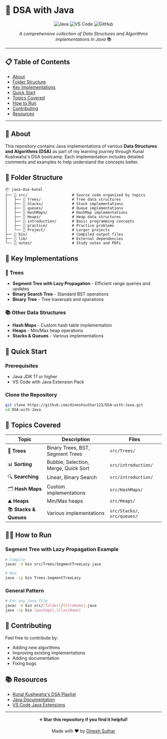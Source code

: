 
# 🚀 DSA with Java

<div align="center">

![Java](https://img.shields.io/badge/Java-ED8B00?style=for-the-badge&logo=java&logoColor=white)
![VS Code](https://img.shields.io/badge/VS%20Code-0078d4.svg?style=for-the-badge&logo=visual-studio-code&logoColor=white)
![GitHub](https://img.shields.io/badge/GitHub-100000?style=for-the-badge&logo=github&logoColor=white)

*A comprehensive collection of Data Structures and Algorithms implementations in Java* 📚

</div>

---

## 📋 Table of Contents

- [About](#-about)
- [Folder Structure](#-folder-structure)
- [Key Implementations](#-key-implementations)
- [Quick Start](#-quick-start)
- [Topics Covered](#-topics-covered)
- [How to Run](#-how-to-run)
- [Contributing](#-contributing)
- [Resources](#-resources)

---

## 🎯 About

This repository contains Java implementations of various **Data Structures and Algorithms (DSA)** as part of my learning journey through Kunal Kushwaha's DSA bootcamp. Each implementation includes detailed comments and examples to help understand the concepts better.

## 📁 Folder Structure

```
📦 java-dsa-kunal
├── 📂 src/                    # Source code organized by topics
│   ├── 📂 Trees/              # Tree data structures
│   ├── 📂 Stacks/             # Stack implementations
│   ├── 📂 queues/             # Queue implementations
│   ├── 📂 HashMaps/           # HashMap implementations
│   ├── 📂 Heaps/              # Heap data structures
│   ├── 📂 introduction/       # Basic programming concepts
│   ├── 📂 practice/           # Practice problems
│   └── 📂 Project/            # Larger projects
├── 📂 bin/                    # Compiled output files
├── 📂 lib/                    # External dependencies
└── 📂 notes/                  # Study notes and PDFs
```

## 🌟 Key Implementations

### 🌳 Trees
- **Segment Tree with Lazy Propagation** - Efficient range queries and updates
- **Binary Search Tree** - Standard BST operations
- **Binary Tree** - Tree traversals and operations

### 📚 Other Data Structures
- **Hash Maps** - Custom hash table implementation
- **Heaps** - Min/Max heap operations
- **Stacks & Queues** - Various implementations

## 🚀 Quick Start

### Prerequisites
- Java JDK 17 or higher
- VS Code with Java Extension Pack

### Clone the Repository
```bash
git clone https://github.com/dineshsuthar123/DSA-with-Java.git
cd DSA-with-Java
```

## 📖 Topics Covered

| Topic | Description | Files |
|-------|-------------|-------|
| 🌳 **Trees** | Binary Trees, BST, Segment Trees | `src/Trees/` |
| 📊 **Sorting** | Bubble, Selection, Merge, Quick Sort | `src/introduction/` |
| 🔍 **Searching** | Linear, Binary Search | `src/introduction/` |
| 🗂️ **Hash Maps** | Custom implementations | `src/HashMaps/` |
| ⛰️ **Heaps** | Min/Max heaps | `src/Heaps/` |
| 📚 **Stacks & Queues** | Various implementations | `src/Stacks/`, `src/queues/` |

## 🏃‍♂️ How to Run

### Segment Tree with Lazy Propagation Example

```bash
# Compile
javac -d bin src/Trees/SegmentTreeLazy.java

# Run
java -cp bin Trees.SegmentTreeLazy
```

### General Pattern
```bash
# For any Java file
javac -d bin src/[folder]/[FileName].java
java -cp bin [package].[ClassName]
```

## 🤝 Contributing

Feel free to contribute by:
- Adding new algorithms
- Improving existing implementations
- Adding documentation
- Fixing bugs

## 📚 Resources

- [Kunal Kushwaha's DSA Playlist](https://www.youtube.com/playlist?list=PL9gnSGHSqcnr_DxHsP7AW9ftq0AtAyYqJ)
- [Java Documentation](https://docs.oracle.com/en/java/)
- [VS Code Java Extensions](https://marketplace.visualstudio.com/items?itemName=vscjava.vscode-java-pack)

---

<div align="center">

**⭐ Star this repository if you find it helpful!**

Made with ❤️ by [Dinesh Suthar](https://github.com/dineshsuthar123)

</div>
